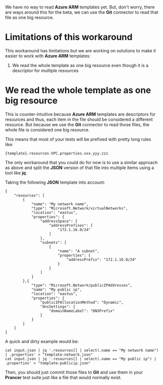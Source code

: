 We have no way to read **Azure ARM** templates yet. But, don't worry, there are ways around this for the beta, we can use the **Git** connector to read that file as one big resource.

# Limitations of this workaround

This workaround has limitations but we are working on solutions to make it easier to work with **Azure ARM** templates:

1. We read the whole template as one big resource even though it is a descriptor for multiple resources

# We read the whole template as one big resource

This is counter-intuitive because **Azure ARM** templates are descriptors for resources and thus, each item in the file should be considered a different resource. But because we use the **Git** connector to read those files, the whole file is considered one big resource.

This means that most of your tests will be prefixed with pretty long rules like:

    {template}.resources.VPC.properties.xxx.yyy.zzz

The only workaround that you could do for now is to use a similar approach as above and split the **JSON** version of that file into multiple items using a tool like **jq**.

Taking the following **JSON** template into account:

    {
        "resources": [
            {
                "name": "My network name",
                "type": "Microsoft.Network/virtualNetworks",
                "location": "eastus",
                "properties": {
                    "addressSpace": {
                        "addressPrefixes": [
                            "172.1.16.0/24"
                        ]
                    },
                    "subnets": [
                        {
                            "name": "A subnet",
                            "properties": {
                                "addressPrefix": "172.1.16.0/24"
                            }
                        }
                    ]
                }
            },{
                "type": "Microsoft.Network/publicIPAddresses",
                "name": "My public ip",
                "location": "eastus",
                "properties": {
                    "publicIPAllocationMethod": "Dynamic",
                    "dnsSettings": {
                        "domainNameLabel": "DNSPrefix"
                    }
                }
            }
        ]
    }

A quick and dirty example would be:

    cat input.json | jq '.resources[] | select(.name == "My network name") | .properties' > "template-network.json"
    cat input.json | jq '.resources[] | select(.name == "My public ip") | .properties' > "template-publicip.json"

Then, you should just commit those files to **Git** and use them in your **Prancer** test suite just like a file that would normally exist.